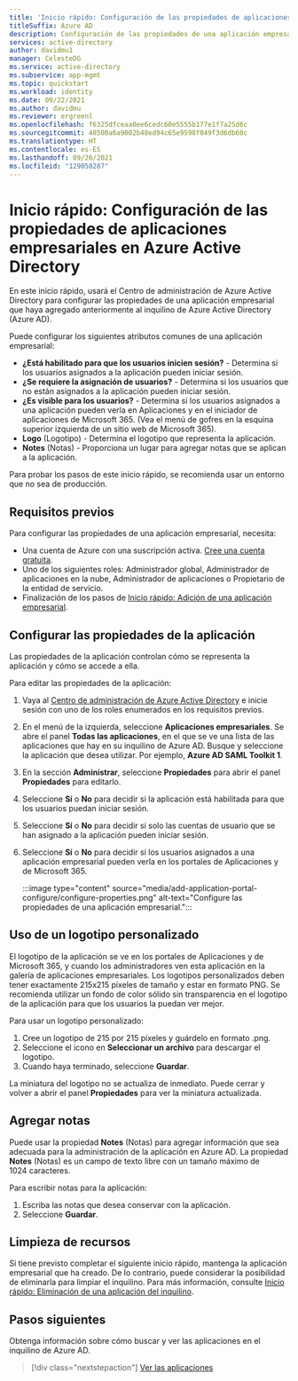 ```yaml
---
title: 'Inicio rápido: Configuración de las propiedades de aplicaciones empresariales'
titleSuffix: Azure AD
description: Configuración de las propiedades de una aplicación empresarial en Azure Active Directory.
services: active-directory
author: davidmu1
manager: CelesteDG
ms.service: active-directory
ms.subservice: app-mgmt
ms.topic: quickstart
ms.workload: identity
ms.date: 09/22/2021
ms.author: davidmu
ms.reviewer: ergreenl
ms.openlocfilehash: f6325dfceaa0ee6cedc60e5555b177e1f7a25d6c
ms.sourcegitcommit: 48500a6a9002b48ed94c65e9598f049f3d6db60c
ms.translationtype: HT
ms.contentlocale: es-ES
ms.lasthandoff: 09/26/2021
ms.locfileid: "129058287"
---
```

# <a name="quickstart-configure-enterprise-application-properties-in-azure-active-directory"></a>Inicio rápido: Configuración de las propiedades de aplicaciones empresariales en Azure Active Directory

En este inicio rápido, usará el Centro de administración de Azure Active Directory para configurar las propiedades de una aplicación empresarial que haya agregado anteriormente al inquilino de Azure Active Directory (Azure AD).

Puede configurar los siguientes atributos comunes de una aplicación empresarial:

- **¿Está habilitado para que los usuarios inicien sesión?** - Determina si los usuarios asignados a la aplicación pueden iniciar sesión.
- **¿Se requiere la asignación de usuarios?** - Determina si los usuarios que no están asignados a la aplicación pueden iniciar sesión.
- **¿Es visible para los usuarios?** - Determina si los usuarios asignados a una aplicación pueden verla en Aplicaciones y en el iniciador de aplicaciones de Microsoft 365. (Vea el menú de gofres en la esquina superior izquierda de un sitio web de Microsoft 365).
- **Logo** (Logotipo) - Determina el logotipo que representa la aplicación.
- **Notes** (Notas) - Proporciona un lugar para agregar notas que se aplican a la aplicación.

Para probar los pasos de este inicio rápido, se recomienda usar un entorno que no sea de producción.

## <a name="prerequisites"></a>Requisitos previos

Para configurar las propiedades de una aplicación empresarial, necesita:

- Una cuenta de Azure con una suscripción activa. [Cree una cuenta gratuita](https://azure.microsoft.com/free/?WT.mc_id=A261C142F).
- Uno de los siguientes roles: Administrador global, Administrador de aplicaciones en la nube, Administrador de aplicaciones o Propietario de la entidad de servicio.
- Finalización de los pasos de [Inicio rápido: Adición de una aplicación empresarial](add-application-portal.md).

## <a name="configure-application-properties"></a>Configurar las propiedades de la aplicación

Las propiedades de la aplicación controlan cómo se representa la aplicación y cómo se accede a ella.

Para editar las propiedades de la aplicación:

1. Vaya al [Centro de administración de Azure Active Directory](https://aad.portal.azure.com) e inicie sesión con uno de los roles enumerados en los requisitos previos.
1. En el menú de la izquierda, seleccione **Aplicaciones empresariales**. Se abre el panel **Todas las aplicaciones**, en el que se ve una lista de las aplicaciones que hay en su inquilino de Azure AD. Busque y seleccione la aplicación que desea utilizar. Por ejemplo, **Azure AD SAML Toolkit 1**.
1. En la sección **Administrar**, seleccione **Propiedades** para abrir el panel **Propiedades** para editarlo.
1. Seleccione **Sí** o **No** para decidir si la aplicación está habilitada para que los usuarios puedan iniciar sesión.
1. Seleccione **Sí** o **No** para decidir si solo las cuentas de usuario que se han asignado a la aplicación pueden iniciar sesión.
1. Seleccione **Sí** o **No** para decidir si los usuarios asignados a una aplicación empresarial pueden verla en los portales de Aplicaciones y de Microsoft 365. 

    :::image type="content" source="media/add-application-portal-configure/configure-properties.png" alt-text="Configure las propiedades de una aplicación empresarial.":::

## <a name="use-a-custom-logo"></a>Uso de un logotipo personalizado

El logotipo de la aplicación se ve en los portales de Aplicaciones y de Microsoft 365, y cuando los administradores ven esta aplicación en la galería de aplicaciones empresariales. Los logotipos personalizados deben tener exactamente 215x215 píxeles de tamaño y estar en formato PNG. Se recomienda utilizar un fondo de color sólido sin transparencia en el logotipo de la aplicación para que los usuarios la puedan ver mejor.

Para usar un logotipo personalizado:

1. Cree un logotipo de 215 por 215 píxeles y guárdelo en formato .png.
1. Seleccione el icono en **Seleccionar un archivo** para descargar el logotipo.
1. Cuando haya terminado, seleccione **Guardar**.

La miniatura del logotipo no se actualiza de inmediato. Puede cerrar y volver a abrir el panel **Propiedades** para ver la miniatura actualizada.

## <a name="add-notes"></a>Agregar notas

Puede usar la propiedad **Notes** (Notas) para agregar información que sea adecuada para la administración de la aplicación en Azure AD. La propiedad **Notes** (Notas) es un campo de texto libre con un tamaño máximo de 1024 caracteres.

Para escribir notas para la aplicación:

1. Escriba las notas que desea conservar con la aplicación.
1. Seleccione **Guardar**.

## <a name="clean-up-resources"></a>Limpieza de recursos

Si tiene previsto completar el siguiente inicio rápido, mantenga la aplicación empresarial que ha creado. De lo contrario, puede considerar la posibilidad de eliminarla para limpiar el inquilino. Para más información, consulte [Inicio rápido: Eliminación de una aplicación del inquilino](delete-application-portal.md).

## <a name="next-steps"></a>Pasos siguientes

Obtenga información sobre cómo buscar y ver las aplicaciones en el inquilino de Azure AD.
> [!div class="nextstepaction"]
> [Ver las aplicaciones](view-applications-portal.md)

